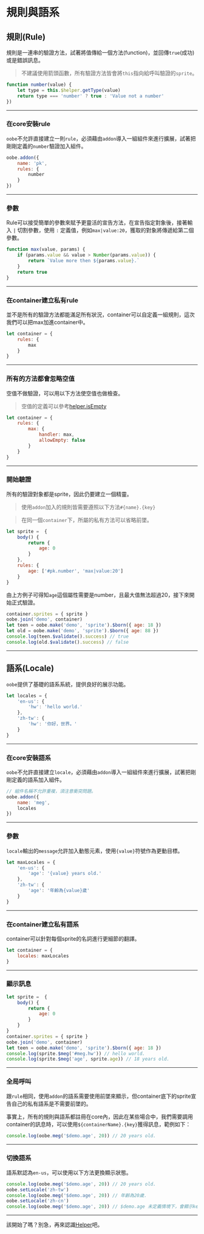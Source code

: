 # 規則與語系

## 規則(Rule)

規則是一連串的驗證方法，試著將值傳給一個方法(function)，並回傳`true`(成功)或是錯誤訊息。

> 不建議使用箭頭函數，所有驗證方法皆會將`this`指向給呼叫驗證的`sprite`。

```js
function number(value) {
    let type = this.$helper.getType(value)
    return type === 'number' ? true : 'Value not a number'
})
```

---

### 在core安裝rule

`oobe`不允許直接建立一則`rule`，必須藉由`addon`導入一組組件來進行擴展，試著把剛剛定義的`number`驗證加入組件。

```js
oobe.addon({
    name: 'pk',
    rules: {
        number
    }
})
```

---

### 參數

Rule可以接受簡單的參數來賦予更靈活的宣告方法，在宣告指定對象後，接著輸入 `|` 切割參數，使用 `:` 定義值，例如`max|value:20`，獲取的對象將傳遞給第二個參數。

```js
function max(value, params) {
    if (params.value && value > Number(params.value)) {
        return `Value more then ${params.value}.`
    }
    return true
}
```

---

### 在container建立私有rule

並不是所有的驗證方法都能滿足所有狀況，container可以自定義一組規則，這次我們可以把max加進container中。

```js
let container = {
    rules: {
        max
    }
}
```
---

### 所有的方法都會忽略空值

空值不做驗證，可以用以下方法使空值也做檢查。

> 空值的定義可以參考[helper.isEmpty](./helper.md)

```js
let container = {
    rules: {
        max: {
            handler: max,
            allowEmpty: false
        }
    }
}
```

---

### 開始驗證

所有的驗證對象都是sprite，因此仍要建立一個精靈。

> 使用`addon`加入的規則皆需要遵照以下方法`#{name}.{key}`

> 在同一個`container`下，所屬的私有方法可以省略前墜。

```js
let sprite =  {
    body() {
        return {
            age: 0
        }
    },
    rules: {
        age: ['#pk.number', 'max|value:20']
    }
}
```

由上方例子可得知`age`這個屬性需要是number，且最大值無法超過20，接下來開始正式驗證。

```js
container.sprites = { sprite }
oobe.join('demo', container)
let teen = oobe.make('demo', 'sprite').$born({ age: 18 })
let old = oobe.make('demo', 'sprite').$born({ age: 88 })
console.log(teen.$validate().success) // true
console.log(old.$validate().success) // false
```

---

## 語系(Locale)

`oobe`提供了基礎的語系系統，提供良好的展示功能。

```js
let locales = {
    'en-us': {
        'hw': 'hello world.'
    },
    'zh-tw': {
        'hw': '你好，世界。'
    }
}
```

---

### 在core安裝語系

`oobe`不允許直接建立`locale`，必須藉由`addon`導入一組組件來進行擴展，試著把剛剛定義的語系加入組件。

```js
// 組件名稱不允許重複，須注意衝突問題。
oobe.addon({
    name: 'meg',
    locales
})
```

---

### 參數

`locale`輸出的`message`允許加入動態元素，使用`{value}`符號作為更動目標。

```js
let maxLocales = {
    'en-us': {
        'age': '{value} years old.'
    },
    'zh-tw': {
        'age': '年齡為{value}歲'
    }
}
```

---

### 在container建立私有語系

container可以針對每個sprite的名詞進行更細節的翻譯。

```js
let container = {
    locales: maxLocales
}
```

---

### 顯示訊息

```js
let sprite =  {
    body() {
        return {
            age: 0
        }
    }
}
container.sprites = { sprite }
oobe.join('demo', container)
let teen = oobe.make('demo', 'sprite').$born({ age: 18 })
console.log(sprite.$meg('#meg.hw')) // hello world.
console.log(sprite.$meg('age', sprite.age)) // 18 years old.
```

---

### 全局呼叫

跟`rule`相同，使用`addon`的語系需要使用前墜來顯示，但container底下的sprite宣告自己的私有語系是不需要前墜的。

事實上，所有的規則與語系都註冊在core內，因此在某些場合中，我們需要調用container的訊息時，可以使用`${containerName}.{key}`獲得訊息，範例如下：

```js
console.log(oobe.meg('$demo.age', 20)) // 20 years old.
```

---

### 切換語系

語系默認為`en-us`，可以使用以下方法更換顯示狀態。

```js
console.log(oobe.meg('$demo.age', 20)) // 20 years old.
oobe.setLocale('zh-tw')
console.log(oobe.meg('$demo.age', 20)) // 年齡為20歲.
oobe.setLocale('zh-cn')
console.log(oobe.meg('$demo.age', 20)) // $demo.age 未定義情境下，會顯示key值
```

---

該開始了嗎？別急，再來認識[Helper](./helper.md)吧。